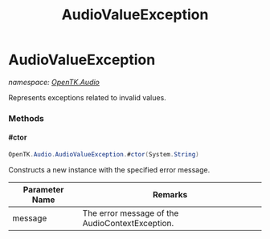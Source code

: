 ﻿---
title: AudioValueException
---

# AudioValueException
_namespace: [OpenTK.Audio](N-OpenTK.Audio.html)_

Represents exceptions related to invalid values.

### Methods

#### #ctor
```csharp
OpenTK.Audio.AudioValueException.#ctor(System.String)
```
Constructs a new instance with the specified error message.

|Parameter Name|Remarks|
|--------------|-------|
|message|The error message of the AudioContextException.|





